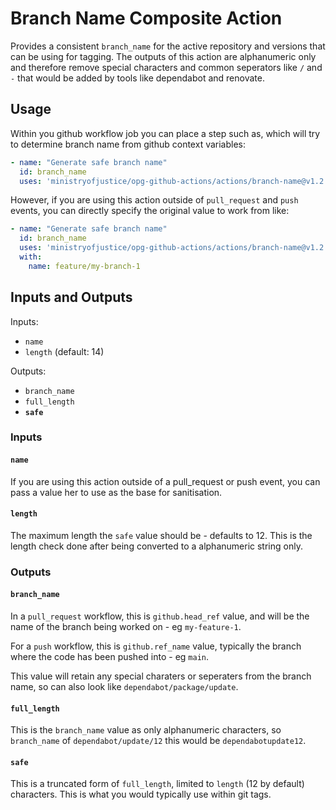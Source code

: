 # Branch Name Composite Action

Provides a consistent `branch_name` for the active repository and versions that can be using for tagging. The outputs of this action are alphanumeric only and therefore remove special characters and common seperators like `/` and `-` that would be added by tools like dependabot and renovate.


## Usage

Within you github workflow job you can place a step such as, which will try to determine branch name from github context variables:

```yaml
- name: "Generate safe branch name"
  id: branch_name
  uses: 'ministryofjustice/opg-github-actions/actions/branch-name@v1.2.3'
```

However, if you are using this action outside of `pull_request` and `push` events, you can directly specify the original value to work from like:

```yaml
- name: "Generate safe branch name"
  id: branch_name
  uses: 'ministryofjustice/opg-github-actions/actions/branch-name@v1.2.3'
  with:
    name: feature/my-branch-1
```



## Inputs and Outputs

Inputs:
- `name`
- `length` (default: 14)

Outputs:
- `branch_name`
- `full_length`
- **`safe`**

### Inputs

#### `name`

If you are using this action outside of a pull_request or push event, you can pass a value her to use as the base for sanitisation.

#### `length`

The maximum length the `safe` value should be - defaults to 12. This is the length check done after being converted to a alphanumeric string only.

### Outputs

#### `branch_name`

In a `pull_request` workflow, this is `github.head_ref` value, and will be the name of the branch being worked on - eg `my-feature-1`.

For a `push` workflow, this is `github.ref_name` value, typically the branch where the code has been pushed into - eg `main`.

This value will retain any special charaters or seperaters from the branch name, so can also look like `dependabot/package/update`.

#### `full_length`

This is the `branch_name` value as only alphanumeric characters, so `branch_name` of `dependabot/update/12` this would be `dependabotupdate12`.

#### `safe`

This is a truncated form of `full_length`, limited to `length` (12 by default) characters. This is what you would typically use within git tags.
